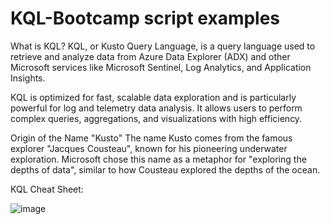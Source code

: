 # KQL-Bootcamp script examples


What is KQL?
KQL, or Kusto Query Language, is a query language used to retrieve and analyze data from Azure Data Explorer (ADX) and other Microsoft services like Microsoft Sentinel, Log Analytics, and Application Insights.

KQL is optimized for fast, scalable data exploration and is particularly powerful for log and telemetry data analysis. It allows users to perform complex queries, aggregations, and visualizations with high efficiency.

Origin of the Name "Kusto"
The name Kusto comes from the famous explorer "Jacques Cousteau", known for his pioneering underwater exploration. Microsoft chose this name as a metaphor for "exploring the depths of data", similar to how Cousteau explored the depths of the ocean.

KQL Cheat Sheet:

![image](https://github.com/user-attachments/assets/ce451f1d-4196-4993-9147-902fbaf95bda)
